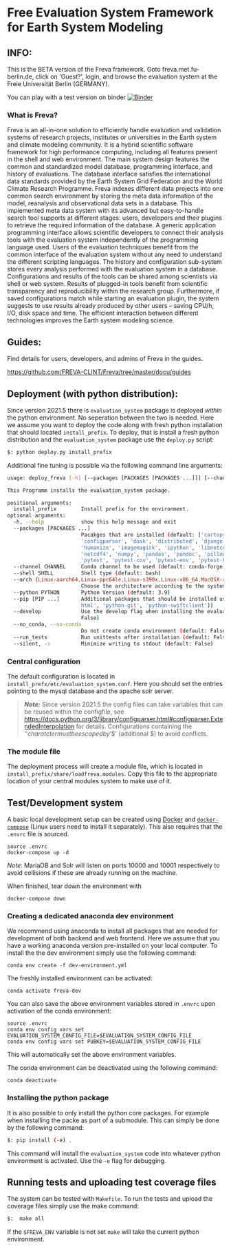 # Free Evaluation System Framework for Earth System Modeling

## INFO:

This is the BETA version of the Freva framework. Goto freva.met.fu-berlin.de, click on 'Guest?', login, and browse the evaluation system at the Freie Universität Berlin (GERMANY).

You can play with a test version on binder [![Binder](https://mybinder.org/badge_logo.svg)](https://mybinder.org/v2/git/https%3A%2F%2Fgitlab.dkrz.de%2Ffreva%2Fevaluation_system.git/freva-dev)

### What is Freva?

Freva is an all-in-one solution to efficiently handle evaluation and validation systems of research projects, institutes or universities in the Earth system and climate modeling community. It is a hybrid scientific software framework for high performance computing, including all features present in the shell and web environment. The main system design features the common and standardized model database, programming interface, and history of evaluations. The database interface satisfies the international data standards provided by the Earth System Grid Federation and the World Climate Research Programme. Freva indexes different data projects into one common search environment by storing the meta data information of the model, reanalysis and observational data sets in a database. This implemented meta data system with its advanced but easy-to-handle search tool supports at different stages: users, developers and their plugins to retrieve the required information of the database. A generic application programming interface allows scientific developers to connect their analysis tools with the evaluation system independently of the programming language used. Users of the evaluation techniques benefit from the common interface of the evaluation system without any need to understand the different scripting languages. The history and configuration sub-system stores every analysis performed with the evaluation system in a database. Configurations and results of the tools can be shared among scientists via shell or web system. Results of plugged-in tools benefit from scientific transparency and reproducibility within the research group. Furthermore, if saved configurations match while starting an evaluation plugin, the system suggests to use results already produced by other users – saving CPU/h, I/O, disk space and time. The efficient interaction between different technologies improves the Earth system modeling science.

## Guides:

Find details for users, developers, and admins of Freva in the guides.

https://github.com/FREVA-CLINT/Freva/tree/master/docu/guides

## Deployment (with python distribution):

Since version 2021.5 there is `evaluation_system` package is deployed _within_
the python environment. No seperation between the two is needed. Here we assume
you want to deploy the code along with fresh python installation that should
located `install_prefix`. To deploy, that is install a fresh python distribution
and the `evaluation_system` package use the `deploy.py` script:

```bash
$: python deploy.py install_prefix
```

Additional fine tuning is possible via the following command line arguments:

```bash
usage: deploy_freva [-h] [--packages [PACKAGES [PACKAGES ...]]] [--channel CHANNEL] [--shell SHELL] [--python PYTHON] [--pip [PIP [PIP ...]]] [--develop] [--no_conda] install_prefix

This Programm installs the evaluation_system package.

positional arguments:
  install_prefix        Install prefix for the environment.
optional arguments:
  -h, --help            show this help message and exit
  --packages [PACKAGES ...]
                        Pacakges that are installed (default: ['cartopy', 'cdo', 'conda',
                        'configparser', 'dask', 'distributed', 'django', 'ffmpeg', 'git', 'gitpython',
                        'humanize', 'imagemagick', 'ipython', 'libnetcdf', 'mysqlclient', 'nco',
                        'netcdf4', 'numpy', 'pandas', 'pandoc', 'pillow', 'pip', 'pymysql', 'pypdf2',
                        'pytest', 'pytest-cov', 'pytest-env', 'pytest-html', 'python-cdo', 'xarray'])
  --channel CHANNEL     Conda channel to be used (default: conda-forge)
  --shell SHELL         Shell type (default: bash)
  --arch {Linux-aarch64,Linux-ppc64le,Linux-s390x,Linux-x86_64,MacOSX-x86_64}
                        Choose the architecture according to the system (default: Linux-x86_64)
  --python PYTHON       Python Version (default: 3.9)
  --pip [PIP ...]       Additional packages that should be installed using pip (default: ['pytest-
                        html', 'python-git', 'python-swiftclient'])
  --develop             Use the develop flag when installing the evaluation_system package (default:
                        False)
  --no_conda, --no-conda
                        Do not create conda environment (default: False)
  --run_tests           Run unittests after installation (default: False)
  --silent, -s          Minimize writing to stdout (default: False)
```

### Central configuration

The default configuration is located in `install_prefx/etc/evaluation_system.conf`.
Here you should set the entries pointing to the mysql database and the apache solr server.

> **_Note:_** Since version 2021.5 the config files can take variables that can be reused within the configfile, see https://docs.python.org/3/library/configparser.html#configparser.ExtendedInterpolation for details. Configurations containing the '$' charatcter must be escaped by '$$' (additional $) to avoid conflicts.

### The module file

The deployment process will create a module file, which is located in `install_prefix/share/loadfreva.modules`. Copy this file to the appropriate location of your central modules system to make use of it.

## Test/Development system

A basic local development setup can be created using [Docker](https://docs.docker.com/engine/install/) and
[`docker-compose`](https://docs.docker.com/compose/install/) (Linux users need to install it separately). This also
requires that the `.envrc` file is sourced.

```
source .envrc
docker-compose up -d
```

_Note_: MariaDB and Solr will listen on ports 10000 and 10001 respectively to avoid collisions if these are already
running on the machine.

When finished, tear down the environment with

```
docker-compose down
```

### Creating a dedicated anaconda dev environment
We recommend using anaconda to install all packages that are needed for
development of both backend and web frontend. Here we assume that you have a
working anaconda version pre-installed on your local computer. To install the
the dev environment simply use the following command:

```
conda env create -f dev-environment.yml
```
The freshly installed environment can be activated:
```
conda activate freva-dev
```
You can also save the above environment variables stored in `.envrc` upon activation of the conda environment:
```
source .envrc
conda env config vars set EVALUATION_SYSTEM_CONFIG_FILE=$EVALUATION_SYSTEM_CONFIG_FILE
conda env config vars set PUBKEY=$EVALUATION_SYSTEM_CONFIG_FILE
```
This will automatically set the above environment variables.

The conda environment can be deactivated using the following command:
```
conda deactivate
```

### Installing the python package

It is also possible to only install the python core packages. For example when installing the packe as part of a submodule. This can simply be done by the following command:

```bash
$: pip install (-e) .
```

This command will install the `evaluation_system` code into whatever python environment is activated. Use the `-e` flag for debugging.

## Running tests and uploading test coverage files

The system can be tested with `Makefile`. To run the tests and upload the coverage files simply use the make command:

```bash
$:  make all
```

If the `$FREVA_ENV` variable is not set `make` will take the current python environment.
